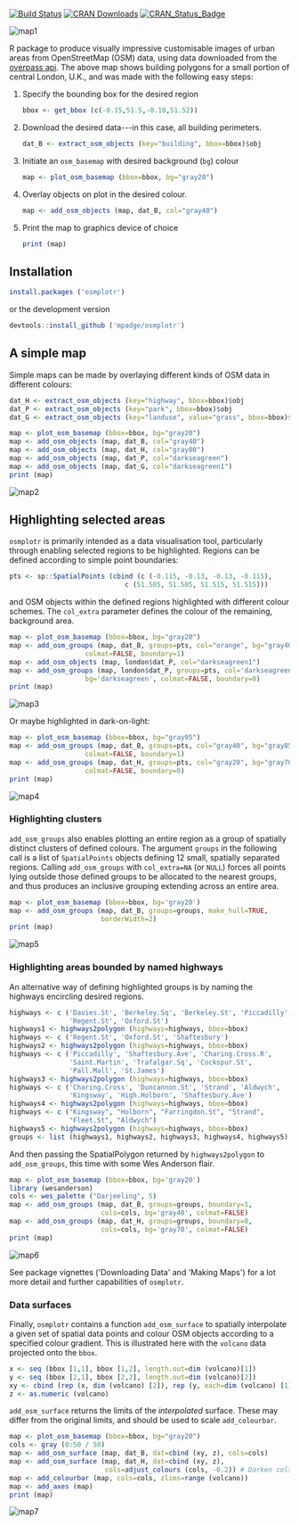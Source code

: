 [![Build Status](https://travis-ci.org/mpadge/osmplotr.svg?branch=master)](https://travis-ci.org/mpadge/osmplotr) [![CRAN Downloads](http://cranlogs.r-pkg.org/badges/grand-total/osmplotr?color=orange)](http://cran.r-project.org/package=osmplotr) [![CRAN\_Status\_Badge](http://www.r-pkg.org/badges/version/osmplotr)](http://cran.r-project.org/package=osmplotr)

![map1](./figure/map1.png)

R package to produce visually impressive customisable images of urban areas from OpenStreetMap (OSM) data, using data downloaded from the [overpass api](http://overpass-api.de/). The above map shows building polygons for a small portion of central London, U.K., and was made with the following easy steps:

1.  Specify the bounding box for the desired region

    ``` r
    bbox <- get_bbox (c(-0.15,51.5,-0.10,51.52))
    ```

2.  Download the desired data---in this case, all building perimeters.

    ``` r
    dat_B <- extract_osm_objects (key="building", bbox=bbox)$obj
    ```

3.  Initiate an `osm_basemap` with desired background (`bg`) colour

    ``` r
    map <- plot_osm_basemap (bbox=bbox, bg="gray20")
    ```

4.  Overlay objects on plot in the desired colour.

    ``` r
    map <- add_osm_objects (map, dat_B, col="gray40")
    ```

5.  Print the map to graphics device of choice

    ``` r
    print (map)
    ```

Installation
------------

``` r
install.packages ('osmplotr')
```

or the development version

``` r
devtools::install_github ('mpadge/osmplotr')
```

A simple map
------------

Simple maps can be made by overlaying different kinds of OSM data in different colours:

``` r
dat_H <- extract_osm_objects (key="highway", bbox=bbox)$obj
dat_P <- extract_osm_objects (key="park", bbox=bbox)$obj
dat_G <- extract_osm_objects (key="landuse", value="grass", bbox=bbox)$obj
```

``` r
map <- plot_osm_basemap (bbox=bbox, bg="gray20")
map <- add_osm_objects (map, dat_B, col="gray40")
map <- add_osm_objects (map, dat_H, col="gray80")
map <- add_osm_objects (map, dat_P, col="darkseagreen")
map <- add_osm_objects (map, dat_G, col="darkseagreen1")
print (map)
```

![map2](./figure/map2.png)

Highlighting selected areas
---------------------------

`osmplotr` is primarily intended as a data visualisation tool, particularly through enabling selected regions to be highlighted. Regions can be defined according to simple point boundaries:

``` r
pts <- sp::SpatialPoints (cbind (c (-0.115, -0.13, -0.13, -0.115),
                             c (51.505, 51.505, 51.515, 51.515)))
```

and OSM objects within the defined regions highlighted with different colour schemes. The `col_extra` parameter defines the colour of the remaining, background area.

``` r
map <- plot_osm_basemap (bbox=bbox, bg="gray20")
map <- add_osm_groups (map, dat_B, groups=pts, col="orange", bg="gray40", 
                   colmat=FALSE, boundary=1)
map <- add_osm_objects (map, london$dat_P, col="darkseagreen1")
map <- add_osm_groups (map, london$dat_P, groups=pts, col='darkseagreen1',
                   bg='darkseagreen', colmat=FALSE, boundary=0)
print (map)
```

![map3](./figure/map3.png)

Or maybe highlighted in dark-on-light:

``` r
map <- plot_osm_basemap (bbox=bbox, bg="gray95")
map <- add_osm_groups (map, dat_B, groups=pts, col="gray40", bg="gray85",
                   colmat=FALSE, boundary=1)
map <- add_osm_groups (map, dat_H, groups=pts, col="gray20", bg="gray70",
                   colmat=FALSE, boundary=0)
print (map)
```

![map4](./figure/map4.png)

### Highlighting clusters

`add_osm_groups` also enables plotting an entire region as a group of spatially distinct clusters of defined colours. The argument `groups` in the following call is a list of `SpatialPoints` objects defining 12 small, spatially separated regions. Calling `add_osm_groups` with `col_extra=NA` (or `NULL`) forces all points lying outside those defined groups to be allocated to the nearest groups, and thus produces an inclusive grouping extending across an entire area.

``` r
map <- plot_osm_basemap (bbox=bbox, bg='gray20')
map <- add_osm_groups (map, dat_B, groups=groups, make_hull=TRUE,
                       borderWidth=2)
print (map)
```

![map5](./figure/map5.png)

### Highlighting areas bounded by named highways

An alternative way of defining highlighted groups is by naming the highways encircling desired regions.

``` r
highways <- c ('Davies.St', 'Berkeley.Sq', 'Berkeley.St', 'Piccadilly',
               'Regent.St', 'Oxford.St')
highways1 <- highways2polygon (highways=highways, bbox=bbox)
highways <- c ('Regent.St', 'Oxford.St', 'Shaftesbury')
highways2 <- highways2polygon (highways=highways, bbox=bbox)
highways <- c ('Piccadilly', 'Shaftesbury.Ave', 'Charing.Cross.R',
               'Saint.Martin', 'Trafalgar.Sq', 'Cockspur.St',
               'Pall.Mall', 'St.James')
highways3 <- highways2polygon (highways=highways, bbox=bbox)
highways <- c ('Charing.Cross', 'Duncannon.St', 'Strand', 'Aldwych',
               'Kingsway', 'High.Holborn', 'Shaftesbury.Ave')
highways4 <- highways2polygon (highways=highways, bbox=bbox)
highways <- c ("Kingsway", "Holborn", "Farringdon.St", "Strand",
               "Fleet.St", "Aldwych")
highways5 <- highways2polygon (highways=highways, bbox=bbox)
groups <- list (highways1, highways2, highways3, highways4, highways5)
```

And then passing the SpatialPolygon returned by `highways2polygon` to `add_osm_groups`, this time with some Wes Anderson flair.

``` r
map <- plot_osm_basemap (bbox=bbox, bg='gray20')
library (wesanderson)
cols <- wes_palette ("Darjeeling", 5) 
map <- add_osm_groups (map, dat_B, groups=groups, boundary=1,
                       cols=cols, bg='gray40', colmat=FALSE)
map <- add_osm_groups (map, dat_H, groups=groups, boundary=0,
                       cols=cols, bg='gray70', colmat=FALSE)
print (map)
```

![map6](./figure/map6.png)

See package vignettes ('Downloading Data' and 'Making Maps') for a lot more detail and further capabilities of `osmplotr`.

### Data surfaces

Finally, `osmplotr` contains a function `add_osm_surface` to spatially interpolate a given set of spatial data points and colour OSM objects according to a specified colour gradient. This is illustrated here with the `volcano` data projected onto the `bbox`.

``` r
x <- seq (bbox [1,1], bbox [1,2], length.out=dim (volcano)[1])
y <- seq (bbox [2,1], bbox [2,2], length.out=dim (volcano)[2])
xy <- cbind (rep (x, dim (volcano) [2]), rep (y, each=dim (volcano) [1]))
z <- as.numeric (volcano)
```

`add_osm_surface` returns the limits of the *interpolated* surface. These may differ from the original limits, and should be used to scale `add_colourbar`.

``` r
map <- plot_osm_basemap (bbox=bbox, bg="gray20")
cols <- gray (0:50 / 50)
map <- add_osm_surface (map, dat_B, dat=cbind (xy, z), cols=cols)
map <- add_osm_surface (map, dat_H, dat=cbind (xy, z), 
                        cols=adjust_colours (cols, -0.2)) # Darken cols by ~20%
map <- add_colourbar (map, cols=cols, zlims=range (volcano))
map <- add_axes (map)
print (map)
```

![map7](./figure/map7.png)
